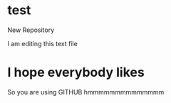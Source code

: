 # test
New Repository 

I am editing this text file 

# I hope everybody likes

So you are using GITHUB hmmmmmmmmmmmmmm